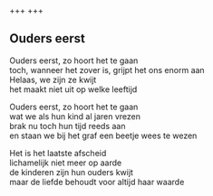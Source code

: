 +++
+++

## Ouders eerst

Ouders eerst, zo hoort het te gaan \
toch, wanneer het zover is, grijpt het ons enorm aan \
Helaas, we zijn ze kwijt \
het maakt niet uit op welke leeftijd

Ouders eerst, zo hoort het te gaan \
wat we als hun kind al jaren vrezen \
brak nu toch hun tijd reeds aan \
en staan we bij het graf een beetje wees te wezen

Het is het laatste afscheid \
lichamelijk niet meer op aarde \
de kinderen zijn hun ouders kwijt \
maar de liefde behoudt voor altijd haar waarde
